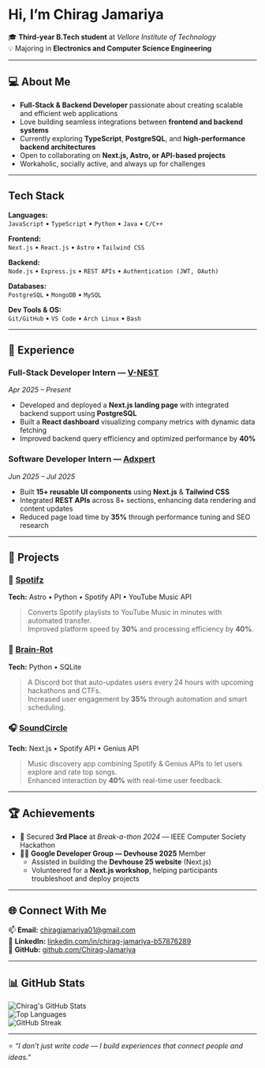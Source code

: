 #  Hi, I’m Chirag Jamariya

🎓 **Third-year B.Tech student** at *Vellore Institute of Technology*  
💡 Majoring in **Electronics and Computer Science Engineering**  

---

## 💻 About Me

-  **Full-Stack & Backend Developer** passionate about creating scalable and efficient web applications   
-  Love building seamless integrations between **frontend and backend systems**  
-  Currently exploring **TypeScript**, **PostgreSQL**, and **high-performance backend architectures**  
-  Open to collaborating on **Next.js, Astro, or API-based projects**  
-  Workaholic, socially active, and always up for challenges  

---

##  Tech Stack

**Languages:**  
`JavaScript` • `TypeScript` • `Python` • `Java` • `C/C++`

**Frontend:**  
`Next.js` • `React.js` • `Astro` • `Tailwind CSS`

**Backend:**  
`Node.js` • `Express.js` • `REST APIs` • `Authentication (JWT, OAuth)`

**Databases:**  
`PostgreSQL` • `MongoDB` • `MySQL`

**Dev Tools & OS:**  
`Git/GitHub` • `VS Code` • `Arch Linux` • `Bash`

---

## 💼 Experience

###  **Full-Stack Developer Intern — [V-NEST](https://vnest.org/)**  
*Apr 2025 – Present*  
- Developed and deployed a **Next.js landing page** with integrated backend support using **PostgreSQL**  
- Built a **React dashboard** visualizing company metrics with dynamic data fetching  
- Improved backend query efficiency and optimized performance by **40%**

###  **Software Developer Intern — [Adxpert](https://adxpert.ai/)**  
*Jun 2025 – Jul 2025*  
- Built **15+ reusable UI components** using **Next.js** & **Tailwind CSS**  
- Integrated **REST APIs** across 8+ sections, enhancing data rendering and content updates  
- Reduced page load time by **35%** through performance tuning and SEO research  

---

## 🚀 Projects

### 🎵 [Spotifz](https://github.com/Chirag-Jamariya/Spotifz)
**Tech:** Astro • Python • Spotify API • YouTube Music API  
> Converts Spotify playlists to YouTube Music in minutes with automated transfer.  
> Improved platform speed by **30%** and processing efficiency by **40%**.

### 🤖 [Brain-Rot](https://github.com/Chirag-Jamariya/Discord-bot)
**Tech:** Python • SQLite  
> A Discord bot that auto-updates users every 24 hours with upcoming hackathons and CTFs.  
> Increased user engagement by **35%** through automation and smart scheduling.

### 🎧 [SoundCircle](https://github.com/Chirag-Jamariya/not-css)
**Tech:** Next.js • Spotify API • Genius API  
> Music discovery app combining Spotify & Genius APIs to let users explore and rate top songs.  
> Enhanced interaction by **40%** with real-time user feedback.

---

## 🏆 Achievements

- 🥉 Secured **3rd Place** at *Break-a-thon 2024* — IEEE Computer Society Hackathon  
- 👨‍💻 **Google Developer Group — Devhouse 2025** Member  
  - Assisted in building the **Devhouse 25 website** (Next.js)  
  - Volunteered for a **Next.js workshop**, helping participants troubleshoot and deploy projects  

---

## 🌐 Connect With Me

📫 **Email:** [chiragjamariya01@gmail.com](mailto:chiragjamariya01@gmail.com)  
💼 **LinkedIn:** [linkedin.com/in/chirag-jamariya-b57876289](https://www.linkedin.com/in/chirag-jamariya-b57876289/)  
🐙 **GitHub:** [github.com/Chirag-Jamariya](https://github.com/Chirag-Jamariya)

---

## 📊 GitHub Stats

![Chirag's GitHub Stats](https://github-readme-stats.vercel.app/api?username=Chirag-Jamariya&show_icons=true&theme=tokyonight&hide_border=true)  
![Top Languages](https://github-readme-stats.vercel.app/api/top-langs/?username=Chirag-Jamariya&layout=compact&theme=tokyonight&hide_border=true)  
![GitHub Streak](https://github-readme-streak-stats.herokuapp.com/?user=Chirag-Jamariya&theme=tokyonight&hide_border=true)

---

⭐ *“I don’t just write code — I build experiences that connect people and ideas.”*
